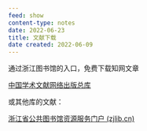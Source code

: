 ```yaml
---
feed: show
content-type: notes
date: 2022-06-23
title: 文献下载
date created: 2022-06-09
---
```

通过浙江图书馆的入口，免费下载知网文章

[中国学术文献网络出版总库](http://61.175.198.136:8083/rwt/288/http/GEZC6MJZFZZUPLSSG63B/kns55/brief/result.aspx)

或其他库的文献：

[浙江省公共图书馆资源服务门户 (zjlib.cn)](http://zjisa.zjlib.cn/home/zy_home.jsp)
